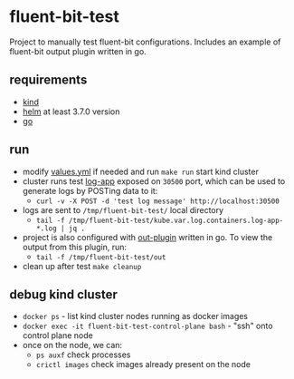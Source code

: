 # fluent-bit-test
Project to manually test fluent-bit configurations. Includes an example of fluent-bit output plugin written in go.

## requirements
- [kind](https://kind.sigs.k8s.io/docs/user/quick-start/#installation)
- [helm](https://helm.sh/docs/helm/helm_install/) at least 3.7.0 version
- [go](https://golang.org)

## run
- modify [values.yml](values.yml) if needed and run `make run` start kind cluster
- cluster runs test [log-app](log-app) exposed on `30500` port, which can be used to generate logs by POSTing data to it:
  - `curl -v -X POST -d 'test log message' http://localhost:30500`
- logs are sent to `/tmp/fluent-bit-test/` local directory
  - `tail -f /tmp/fluent-bit-test/kube.var.log.containers.log-app-*.log | jq .`
- project is also configured with [out-plugin](out-plugin) written in go. To view the output from this plugin, run:
  - `tail -f /tmp/fluent-bit-test/out`
- clean up after test `make cleanup`

## debug kind cluster
- `docker ps` - list kind cluster nodes running as docker images
- `docker exec -it fluent-bit-test-control-plane bash` - "ssh" onto control plane node
- once on the node, we can:
    - `ps auxf` check processes
    - `crictl images` check images already present on the node
